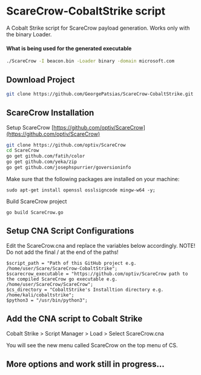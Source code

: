 # ScareCrow-CobaltStrike script

A Cobalt Strike script for ScareCrow payload generation. Works only with the binary Loader.

#### What is being used for the generated executable
```bash
./ScareCrow -I beacon.bin -Loader binary -domain microsoft.com
```
## Download Project
```bash
git clone https://github.com/GeorgePatsias/ScareCrow-CobaltStrike.git
```

## ScareCrow Installation

Setup ScareCrow [https://github.com/optiv/ScareCrow](https://github.com/optiv/ScareCrow)
```bash
git clone https://github.com/optiv/ScareCrow
cd ScareCrow
go get github.com/fatih/color
go get github.com/yeka/zip
go get github.com/josephspurrier/goversioninfo
```
Make sure that the following packages are installed on your machine:
```
sudo apt-get install openssl osslsigncode mingw-w64 -y;
```

Build ScareCrow project

```
go build ScareCrow.go
```

## Setup CNA Script Configurations

Edit the ScareCrow.cna and replace the variables below accordingly. NOTE! Do not add the final / at the end of the paths!
```
$script_path = "Path of this GitHub project e.g. /home/user/Scare/ScareCrow-CobaltStrike";
$scarecrow_executable = "https://github.com/optiv/ScareCrow path to the compiled ScareCrow go executable e.g.  /home/user/ScareCrow/ScareCrow";
$cs_directory = "CobaltStrike's Installtion directory e.g. /home/kali/cobaltstrike";
$python3 = "/usr/bin/python3";
```

## Add the CNA script to Cobalt Strike
Cobalt Strike > Script Manager > Load > Select ScareCrow.cna

You will see the new menu called ScareCrow on the top menu of CS.

## More options and work still in progress...
